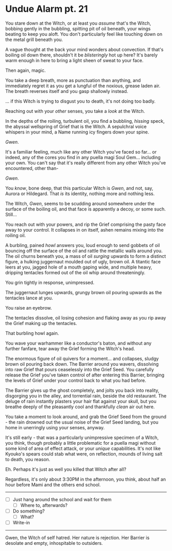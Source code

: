 # Undue Alarm pt. 21

You stare down at the Witch, or at least you *assume* that's the Witch, bobbing gently in the bubbling, spitting pit of oil beneath, your wings beating to keep you aloft. You don't particularly feel like touching down on the metal grill beneath you.

A vague thought at the back your mind wonders about convection. If that's boiling oil down there, shouldn't it be *blisteringly* hot up here? It's barely warm enough in here to bring a light sheen of sweat to your face.

Then again, magic.

You take a deep breath, more as punctuation than anything, and immediately regret it as you get a lungful of the noxious, grease laden air. The breath reverses itself and you gasp shallowly instead.

... if this Witch is trying to disgust you to death, it's not doing too badly.

Reaching out with your *other* senses, you take a *look* at the Witch.

In the depths of the roiling, turbulent oil, you find a bubbling, *hissing* speck, the abyssal wellspring of Grief that is the Witch. A sepulchral voice whispers in your mind, a Name running icy fingers down your spine.

*Gwen*.

It's a familiar feeling, much like any other Witch you've faced so far... or indeed, any of the cores you find in any puella magi Soul Gem... including your own. You can't say that it's really different from any other Witch you've encountered, other than-

*Gwen*.

You *know*, bone deep, that this particular Witch is *Gwen*, and not, say, Aurora or Hildegard. That *is* its identity, nothing more and nothing less.

The Witch, *Gwen*, seems to be scudding around somewhere under the surface of the boiling oil, and that face is apparently a decoy, or some such. Still...

You reach out with your powers, and rip the Grief comprising the pasty face away to your control. It collapses in on itself, ashen remains mixing into the roiling oil.

A burbling, pained *howl* answers you, loud enough to send gobbets of oil bouncing off the surface of the oil and rattle the metallic walls around you. The oil churns beneath you, a mass of oil *surging* upwards to form a distinct figure, a hulking juggernaut moulded out of ugly, brown oil. A titantic face leers at you, jagged hole of a mouth gaping wide, and multiple heavy, dripping tentacles formed out of the oil whip around threateningly.

You grin tightly in response, unimpressed.

The juggernaut lunges upwards, grungy brown oil pouring upwards as the tentacles lance at you.

You raise an eyebrow.

The tentacles dissolve, oil losing cohesion and flaking away as you rip away the Grief making up the tentacles.

That burbling howl again.

You wave your warhammer like a conductor's baton, and without any further fanfare, tear away the Grief forming the Witch's head.

The enormous figure of oil quivers for a moment... and collapses, sludgy brown oil pouring back down. The Barrier around you wavers, dissolving into raw Grief that pours ceaselessly into the Grief Seed. You carefully release the Grief you've taken control of after entering this Barrier, bringing the levels of Grief under your control back to what you had before.

The Barrier gives up the ghost completely, and jolts you back into reality, disgorging you in the alley, and torrential rain, beside the old restaurant. The deluge of rain instantly plasters your hair flat against your skull, but you breathe deeply of the pleasantly cool and thankfully *clean* air out here.

You take a moment to look around, and grab the Grief Seed from the ground - the rain drowned out the usual noise of the Grief Seed landing, but you home in unerringly using your senses, anyway.

It's still early - that was a particularly unimpressive specimen of a Witch, you think, though probably a little problematic for a puella magi without some kind of area of effect attack, or your *unique* capabilities. It's not like Kyouko's spears could stab what were, on reflection, mounds of living salt to death, you reason.

Eh. Perhaps it's just as well you killed that Witch after all?

Regardless, it's only about 3:30PM in the afternoon, you think, about half an hour before Mami and the others end school.

---

- [ ] Just hang around the school and wait for them
  - [ ] Where to, afterwards?
- [ ] Do something?
  - [ ] What?
- [ ] Write-in

---

Gwen, the Witch of self hatred. Her nature is rejection. Her Barrier is desolate and empty, inhospitable to outsiders.
